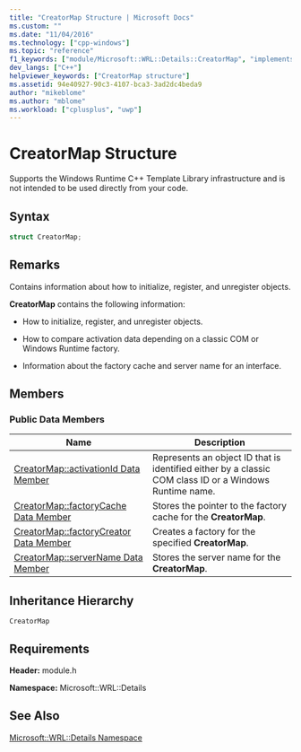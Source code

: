 ```yaml
---
title: "CreatorMap Structure | Microsoft Docs"
ms.custom: ""
ms.date: "11/04/2016"
ms.technology: ["cpp-windows"]
ms.topic: "reference"
f1_keywords: ["module/Microsoft::WRL::Details::CreatorMap", "implements/Microsoft::WRL::Details::CreatorMap"]
dev_langs: ["C++"]
helpviewer_keywords: ["CreatorMap structure"]
ms.assetid: 94e40927-90c3-4107-bca3-3ad2dc4beda9
author: "mikeblome"
ms.author: "mblome"
ms.workload: ["cplusplus", "uwp"]
---
```

# CreatorMap Structure

Supports the Windows Runtime C++ Template Library infrastructure and is not intended to be used directly from your code.

## Syntax

```cpp
struct CreatorMap;
```

## Remarks

Contains information about how to initialize, register, and unregister objects.

**CreatorMap** contains the following information:

- How to initialize, register, and unregister objects.

- How to compare activation data depending on a classic COM or Windows Runtime factory.

- Information about the factory cache and server name for an interface.

## Members

### Public Data Members

|Name|Description|
|----------|-----------------|
|[CreatorMap::activationId Data Member](../windows/creatormap-activationid-data-member.md)|Represents an object ID that is identified either by a classic COM class ID or a Windows Runtime name.|
|[CreatorMap::factoryCache Data Member](../windows/creatormap-factorycache-data-member.md)|Stores the pointer to the factory cache for the **CreatorMap**.|
|[CreatorMap::factoryCreator Data Member](../windows/creatormap-factorycreator-data-member.md)|Creates a factory for the specified **CreatorMap**.|
|[CreatorMap::serverName Data Member](../windows/creatormap-servername-data-member.md)|Stores the server name for the **CreatorMap**.|

## Inheritance Hierarchy

`CreatorMap`

## Requirements

**Header:** module.h

**Namespace:** Microsoft::WRL::Details

## See Also

[Microsoft::WRL::Details Namespace](../windows/microsoft-wrl-details-namespace.md)